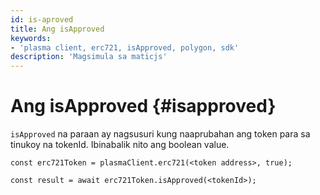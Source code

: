 ```yaml
---
id: is-aproved
title: Ang isApproved
keywords:
- 'plasma client, erc721, isApproved, polygon, sdk'
description: 'Magsimula sa maticjs'
---
```


# Ang isApproved {#isapproved}

`isApproved` na paraan ay nagsusuri kung naaprubahan ang token para sa tinukoy na tokenId. Ibinabalik nito ang boolean value.

```
const erc721Token = plasmaClient.erc721(<token address>, true);

const result = await erc721Token.isApproved(<tokenId>);

```
